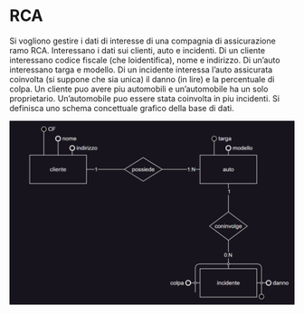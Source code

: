 # RCA

Si vogliono gestire i dati di interesse di una compagnia di assicurazione ramo RCA.
Interessano i dati sui clienti, auto e incidenti. 
Di un cliente interessano codice fiscale (che loidentifica), nome e indirizzo. 
Di un’auto interessano targa e modello. 
Di un incidente interessa l’auto assicurata coinvolta (si suppone che sia unica) il danno (in lire) e la percentuale di colpa. 
Un cliente puo avere piu automobili e un’automobile ha un solo proprietario. 
Un’automobile puo essere stata coinvolta in piu incidenti. 
Si definisca uno schema concettuale grafico della base di dati.

<div> <img src="https://github.com/Gianni0177/CompitiVacanzeInformatica2023-24/blob/Es4/Screenshot%202024-01-02%20152300.png?raw=true"> </div>
